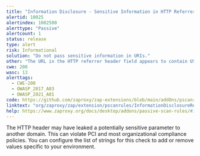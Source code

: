 ```yaml
---
title: "Information Disclosure - Sensitive Information in HTTP Referrer Header"
alertid: 10025
alertindex: 1002500
alerttype: "Passive"
alertcount: 1
status: release
type: alert
risk: Informational
solution: "Do not pass sensitive information in URIs."
other: "The URL in the HTTP referrer header field appears to contain US Social Security Number(s)."
cwe: 200
wasc: 13
alerttags: 
  - CWE-200
  - OWASP_2017_A03
  - OWASP_2021_A01
code: https://github.com/zaproxy/zap-extensions/blob/main/addOns/pscanrules/src/main/java/org/zaproxy/zap/extension/pscanrules/InformationDisclosureReferrerScanRule.java
linktext: "org/zaproxy/zap/extension/pscanrules/InformationDisclosureReferrerScanRule.java"
help: https://www.zaproxy.org/docs/desktop/addons/passive-scan-rules/#id-10025
---
```

The HTTP header may have leaked a potentially sensitive parameter to another domain. This can violate PCI and most organizational compliance policies. You can configure the list of strings for this check to add or remove values specific to your environment.
